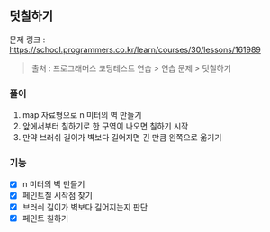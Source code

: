 ## 덧칠하기
문제 링크 : https://school.programmers.co.kr/learn/courses/30/lessons/161989
> 출처 : 프로그래머스 코딩테스트 연습 > 연습 문제 > 덧칠하기

### 풀이
1. map 자료형으로 n 미터의 벽 만들기
2. 앞에서부터 칠하기로 한 구역이 나오면 칠하기 시작
3. 만약 브러쉬 길이가 벽보다 길어지면 긴 만큼 왼쪽으로 옮기기

### 기능
- [x] n 미터의 벽 만들기
- [x] 페인트칠 시작점 찾기
- [x] 브러쉬 길이가 벽보다 길어지는지 판단
- [x] 페인트 칠하기